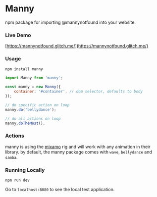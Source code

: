 # Manny

npm package for importing @mannynotfound into your website.

### Live Demo

[https://mannynotfound.glitch.me/](https://mannynotfound.glitch.me/)

### Usage

```bash
npm install manny
```

```js
import Manny from 'manny';

const manny = new Manny({
    container: '#container', // dom selector, defaults to body
});

// do specific action on loop
manny.do('bellydance');

// do all actions on loop
manny.doTheMost();
```

### Actions

manny is using the [mixamo](https://mixamo.com) rig and will work with any animation in their library. by default, the manny
package comes with `wave`, `bellydance` and `samba`.

### Running Locally

```
npm run dev
```

Go to `localhost:8080` to see the local test application.
